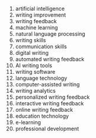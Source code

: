 1. artificial intelligence
2. writing improvement
3. writing feedback
4. machine learning
5. natural language processing
6. writing skills
7. communication skills
8. digital writing
9. automated writing feedback
10. AI writing tools
11. writing software
12. language technology
13. computer-assisted writing
14. writing analytics
15. personalized writing feedback
16. interactive writing feedback
17. online writing feedback
18. education technology
19. e-learning
20. professional development
